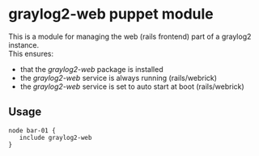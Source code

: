 # graylog2-web puppet module

This is a module for managing the web (rails frontend) part of a graylog2 instance.  
This ensures:

* that the _graylog2-web_ package is installed
* the _graylog2-web_  service is always running (rails/webrick)
* the _graylog2-web_ service is set to auto start at boot (rails/webrick)

## Usage

    node bar-01 {
       include graylog2-web
    }
